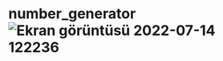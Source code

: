 # number_generator![Ekran görüntüsü 2022-07-14 122236](https://user-images.githubusercontent.com/92647890/178949614-5c8245dc-3dae-4513-8e78-9029fcbcd4f6.png)
